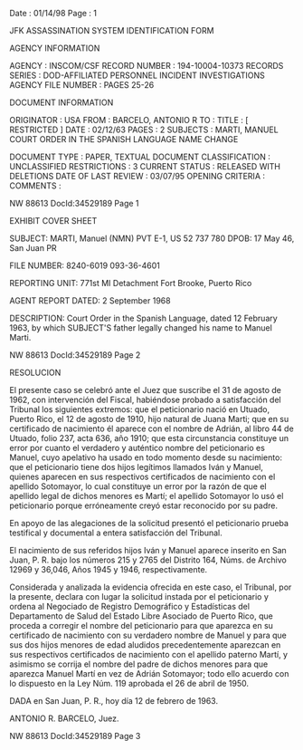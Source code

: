 Date : 01/14/98
Page : 1

JFK ASSASSINATION SYSTEM
IDENTIFICATION FORM

AGENCY INFORMATION

AGENCY : INSCOM/CSF
RECORD NUMBER : 194-10004-10373
RECORDS SERIES : DOD-AFFILIATED PERSONNEL INCIDENT INVESTIGATIONS
AGENCY FILE NUMBER : PAGES 25-26

DOCUMENT INFORMATION

ORIGINATOR : USA
FROM : BARCELO, ANTONIO R
TO :
TITLE : [ RESTRICTED ]
DATE : 02/12/63
PAGES : 2
SUBJECTS : MARTI, MANUEL
COURT ORDER IN THE SPANISH LANGUAGE
NAME CHANGE

DOCUMENT TYPE : PAPER, TEXTUAL DOCUMENT
CLASSIFICATION : UNCLASSIFIED
RESTRICTIONS : 3
CURRENT STATUS : RELEASED WITH DELETIONS
DATE OF LAST REVIEW : 03/07/95
OPENING CRITERIA :
COMMENTS :

NW 88613 DocId:34529189 Page 1

EXHIBIT COVER SHEET

SUBJECT: MARTI, Manuel (NMN)
PVT E-1, US 52 737 780
DPOB: 17 May 46, San Juan PR

FILE NUMBER:
8240-6019
093-36-4601

REPORTING UNIT: 771st MI Detachment
Fort Brooke, Puerto Rico

AGENT REPORT DATED: 2 September 1968

DESCRIPTION:
Court Order in the Spanish Language, dated 12 February 1963, by which SUBJECT'S father legally changed his name to Manuel Marti.

NW 88613 DocId:34529189 Page 2

RESOLUCION

El presente caso se celebró ante el Juez que suscribe el 31 de agosto de 1962, con intervención del Fiscal, habiéndose probado a satisfacción del Tribunal los siguientes extremos: que el peticionario nació en Utuado, Puerto Rico, el 12 de agosto de 1910, hijo natural de Juana Marti; que en su certificado de nacimiento él aparece con el nombre de Adrián, al libro 44 de Utuado, folio 237, acta 636, año 1910; que esta circunstancia constituye un error por cuanto el verdadero y auténtico nombre del peticionario es Manuel, cuyo apelativo ha usado en todo momento desde su nacimiento: que el peticionario tiene dos hijos legítimos llamados Iván y Manuel, quienes aparecen en sus respectivos certificados de nacimiento con el apellido Sotomayor, lo cual constituye un error por la razón de que el apellido legal de dichos menores es Martí; el apellido Sotomayor lo usó el peticionario porque erróneamente creyó estar reconocido por su padre.

En apoyo de las alegaciones de la solicitud presentó el peticionario prueba testifical y documental a entera satisfacción del Tribunal.

El nacimiento de sus referidos hijos Iván y Manuel aparece inserito en San Juan, P. R. bajo los números 215 y 2765 del Distrito 164, Núms. de Archivo 12969 y 36,046, Años 1945 y 1946, respectivamente.

Considerada y analizada la evidencia ofrecida en este caso, el Tribunal, por la presente, declara con lugar la solicitud instada por el peticionario y ordena al Negociado de Registro Demográfico y Estadísticas del Departamento de Salud del Estado Libre Asociado de Puerto Rico, que proceda a corregir el nombre del peticionario para que aparezca en su certificado de nacimiento con su verdadero nombre de Manuel y para que sus dos hijos menores de edad aludidos precedentemente aparezcan en sus respectivos certificados de nacimiento con el apellido paterno Martí, y asimismo se corrija el nombre del padre de dichos menores para que aparezca Manuel Martí en vez de Adrián Sotomayor; todo ello acuerdo con lo dispuesto en la Ley Núm. 119 aprobada el 26 de abril de 1950.

DADA en San Juan, P. R., hoy día 12 de febrero de 1963.

ANTONIO R. BARCELO,
Juez.

NW 88613 DocId:34529189 Page 3
